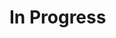 # In Progress

<!-- An interactive notebook for JavaScript

**TODOS**

- reset dom in iframe when user clicks reset

- set a loading state to
  - set loading ui
  - prevent repeated execution when ctrl + shift multiple times

# Usage

# More about the app

## Technologies

The app is mainly put together with React and TypeScript. The following tools serve one or two specific purpose.

- **Redux and Redux Toolkit**: state management

- **Redux Thunk**: handle asyncronous logic inside Redux

- **esbuild-wasm**: transpile and bundle user input code

- **Vite**: start local server and build the entire app

## Challenges

### Transpiling and bundling user input

esbuild-wasm enables us to use esbuild inside the browser.
To allow users to import any npm module without haivng to download it locally, for example `import React from "react"` will "just work", the app need a way of telling esbuild-wasm to first resolve the repository where these source files are stored, and then fetch the source code.

### Code execution inside the browser

There would be some serious problems if user-provided code is directly directly inside the current DOM, since they might result in errors or mutate the dom and evenutally crash the app. There also might be malicious code provided by other user trying to reach personal data like cookies.

To solve this, we run JavaScript in a child `iframe`, so that all the code will be executed in the context of a child html page instead, and direct communication between the iframe and the other parts of the app can be blocked. Inside the iframe, an `message` event listener has been added to evaluate any code attached to it. Whenever an input state is updated and esbuild returns the bundled code, we trigger the message event by with the `postMessage` api and let the iframe `eval` the bundled code.
****
There are also different types of errors that need to be treated differently, since the app would have to provide some consistent error feedback inside the iframe.

- bundle-time error and run-time synchronous error : can simply be handlded with a **customized** `try ... catch` block inside bundlers or the evaluation process in the iframe

- run-time asynchronous error: need to add an extra error event listener in the iframe, because `eval` will not throw an error if the code has some asynchronous logic -->
